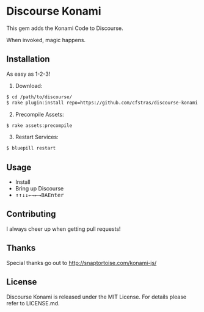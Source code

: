 # Discourse Konami

This gem adds the Konami Code to Discourse.

When invoked, magic happens.

## Installation

As easy as 1-2-3!

1. Download:

```bash
$ cd /path/to/discourse/
$ rake plugin:install repo=https://github.com/cfstras/discourse-konami name=konami
```

2. Precompile Assets:

```bash
$ rake assets:precompile
```

3. Restart Services:

```bash
$ bluepill restart
```

## Usage

- Install
- Bring up Discourse
- <kbd>↑</kbd><kbd>↑</kbd><kbd>↓</kbd><kbd>↓</kbd><kbd>←</kbd><kbd>→</kbd><kbd>←</kbd><kbd>→</kbd><kbd>B</kbd><kbd>A</kbd><kbd>Enter</kbd>

## Contributing

I always cheer up when getting pull requests!

## Thanks

Special thanks go out to http://snaptortoise.com/konami-js/

## License

Discourse Konami is released under the MIT License. For details please refer to LICENSE.md.
